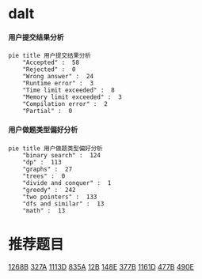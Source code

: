# dalt

<!-- tabs:start -->



#### **用户提交结果分析**

```mermaid
pie title 用户提交结果分析
    "Accepted" :  58
    "Rejected" :  0
    "Wrong answer" :  24
    "Runtime error" :  3
    "Time limit exceeded" :  8
    "Memory limit exceeded" :  3
    "Compilation error" :  2
    "Partial" :  0
```

#### **用户做题类型偏好分析**

```mermaid
pie title 用户做题类型偏好分析
    "binary search" :  124
    "dp" :  113
    "graphs" :  27
    "trees" :  0
    "divide and conquer" :  1
    "greedy" :  242
    "two pointers" :  133
    "dfs and similar" :  13
    "math" :  13
```



<!-- tabs:end -->
# 推荐题目
[1268B](https://codeforces.com/contest/1268/problem/B)
[327A](https://codeforces.com/contest/327/problem/A)
[1113D](https://codeforces.com/contest/1113/problem/D)
[835A](https://codeforces.com/contest/835/problem/A)
[12B](https://codeforces.com/contest/12/problem/B)
[148E](https://codeforces.com/contest/148/problem/E)
[377B](https://codeforces.com/contest/377/problem/B)
[1161D](https://codeforces.com/contest/1161/problem/D)
[477B](https://codeforces.com/contest/477/problem/B)
[490E](https://codeforces.com/contest/490/problem/E)
